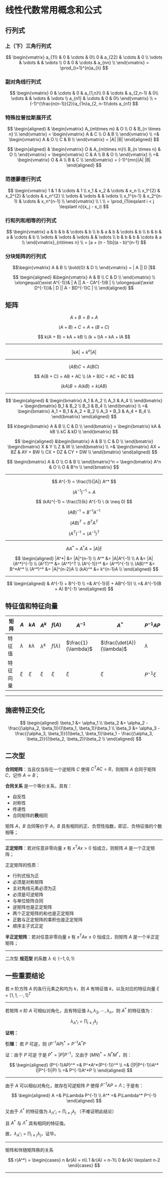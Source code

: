 # 线性代数常用概念和公式

[annotation]: <id> (c5fdb082-b23d-43ee-8fe5-45c3c52a78d8)
[annotation]: <status> (public)
[annotation]: <create_time> (2019-10-13 15:00:56)
[annotation]: <category> (数学理论)
[annotation]: <tags> (线性代数)
[annotation]: <comments> (false)
[annotation]: <url> (http://blog.ccyg.studio/article/c5fdb082-b23d-43ee-8fe5-45c3c52a78d8)

<input class='mathjax align' value='left' type='hidden'/>

## 行列式

### 上（下）三角行列式

$$
\begin{vmatrix}
a_{11} & 0 & \cdots & 0\\ 
 0 & a_{22} & \cdots & 0 \\ 
\vdots & \vdots &  & \vdots \\ 
0 & 0 & \cdots & a_{nn} \\ 
\end{vmatrix} = \prod_{i=1}^{n}a_{ii}
$$

### 副对角线行列式

$$
\begin{vmatrix}
0 & \cdots & 0 & a_{1,n}\\
0 & \cdots & a_{2,n-1} & 0\\
\vdots &  & \vdots & \vdots \\ 
a_{n1} & \cdots & 0 & 0\\
\end{vmatrix} \\
= (-1)^{\frac{n(n-1)}{2}}a_{1n}a_{2, n-1}\dots a_{n1}
$$

### 特殊拉普拉斯展开式

$$
\begin{aligned}
& \begin{vmatrix}
A_{m\times m} & O \\
O & B_{n \times n} \\
\end{vmatrix} = 
\begin{vmatrix}
A & C \\
O & B \\
\end{vmatrix} \\
=& \begin{vmatrix}
A & O \\
C & B \\
\end{vmatrix} = |A| |B|
\end{aligned}
$$

$$
\begin{aligned}
& \begin{vmatrix}
O & A_{m\times m}\\
B_{n \times n} & O \\
\end{vmatrix} = \begin{vmatrix}
C & A \\
B & O \\
\end{vmatrix} \\
=& \begin{vmatrix}
O & A \\
B & C \\
\end{vmatrix} = (-1)^{mn}|A| |B|
\end{aligned}
$$


### 范德蒙德行列式

$$
\begin{vmatrix}
1 & 1 & \cdots & 1 \\
x_1 & x_2 & \cdots & x_n \\
x_1^{2} & x_2^{2} & \cdots & x_n^{2} \\
\vdots & \vdots &  & \vdots \\
x_1^{n-1} & x_2^{n-1} & \cdots & x_n^{n-1} \\
\end{vmatrix}  \\
\ \\
= \prod_{1\leqslant i < j \leqslant n}(x_j - x_i)
$$

### 行和列和相等的行列式

$$
\begin{vmatrix}
a & b & b & \cdots & b \\
b & a & b & \cdots & b \\
b & b & a & \cdots & b \\
\vdots & \vdots & \vdots & & \vdots \\
b & b & b & \cdots & a \\
\end{vmatrix}_{n\times n} \\
=  [a + (n - 1)b](a - b)^{n-1}
$$

### 分块矩阵的行列式

$$\begin{vmatrix}
A & B \\
\bold{0} & D \\
\end{vmatrix} = | A || D |$$

$$
\begin{aligned}
&\begin{vmatrix}
A & B \\
C & D \\
\end{vmatrix} \\
\xlongequal{\exist A^{-1}}& | A || A - CA^{-1}B | \\
\xlongequal{\exist D^{-1}}& | D || A - BD^{-1}C | \\
\end{aligned}
$$

## 矩阵

$$
A + B = B + A
$$

$$
(A + B) + C = A + (B + C)
$$

$$
k(A + B) = kA + kB \\
(k + l)A = kA + lA
$$

---

$$
|kA| = k^n|A|
$$

---

$$
(AB)C = A(BC)
$$

$$
A(B + C) = AB + AC \\
(A + B)C = AC + BC
$$

$$
(kA)B = A(kB) = k(AB)
$$

----

$$
\begin{aligned}
& \begin{bmatrix}
A_1 & A_2 \\
A_3 & A_4 \\
\end{bmatrix} + \begin{bmatrix}
B_1 & B_2 \\
B_3 & B_4 \\
\end{bmatrix} \\
=& \begin{bmatrix}
A_1 + B_1 & A_2 + B_2 \\
A_3 + B_3 & A_4 + B_4 \\
\end{bmatrix}
\end{aligned}
$$

$$
k\begin{bmatrix}
A & B \\
C & D \\
\end{bmatrix} = \begin{bmatrix}
kA & kB \\
kC & kD \\
\end{bmatrix}
$$

$$
\begin{aligned}
&\begin{bmatrix}
A & B \\
C & D \\
\end{bmatrix} \begin{bmatrix}
X & Y \\
Z & W \\
\end{bmatrix} \\ =& \begin{bmatrix}
AX + BZ & AY + BW \\
CX + DZ & CY + DW \\
\end{bmatrix}
\end{aligned}
$$

$$
\begin{bmatrix}
A & O \\
O & B \\
\end{bmatrix}^n = \begin{bmatrix}
A^n & O \\
O & B^n \\
\end{bmatrix}
$$

---

$$
A^{-1} = \frac{1}{|A|} A^*
$$

$$
(A^{-1})^{-1} = A
$$

$$
(kA)^{-1} = \frac{1}{k} A^{-1} \ (k \neq 0)
$$

$$
(AB)^{-1} = B^{-1}A^{-1}
$$

$$
(AB)^{T} = B^{T}A^{T}
$$

$$
(A^T)^{-1} = (A^{-1})^T
$$

----

$$
AA^* = A^*A = |A|E
$$

$$
\begin{aligned}
|A^*| &= |A|^{n-1} \\
A^* &= |A|A^{-1} \\
A &= |A|(A^*)^{-1} \\
(A^T)^* &= (A^*)^T \\
(A^{-1})^* &= (A^*)^{-1} \\
(AB)^* &= B^*A^* \\
(A^*)^* &= |A|^{n-2}A \\
(kA)^* &= k^{n-1}A \\
\end{aligned}
$$  

---

$$
\begin{aligned}
& A^{-1}  + B^{-1} \\
=& A^{-1}(E + AB^{-1}) \\
=& A^{-1}(B + A) B^{-1}
\end{aligned}
$$

## 特征值和特征向量

| 矩阵     | $A$       | $kA$       | $A^k$       | $f(A)$       | $A^{-1}$            | $A^*$                     | $P^{-1}AP$ |
| -------- | --------- | ---------- | ----------- | ------------ | ------------------- | ------------------------- | ---------- |
| 特征值   | $\lambda$ | $k\lambda$ | $\lambda^k$ | $f(\lambda)$ | $\frac{1}{\lambda}$ | $\frac{\det(A)}{\lambda}$ | $\lambda$  |
| 特征向量 | $\xi$     | $\xi$      | $\xi$       | $\xi$        | $\xi$               | $\xi$                     | $P^{-1}\xi$      |

---

## 施密特正交化

$$
\begin{aligned}
\beta_1 &= \alpha_1 \\
\beta_2 &= \alpha_2 - \frac{(\alpha_2, \beta_1)}{(\beta_1, \beta_1)}\beta_1 \\
\beta_3 &= \alpha_3 - \frac{(\alpha_3, \beta_1)}{(\beta_1, \beta_1)}\beta_1 - \frac{(\alpha_3, \beta_2)}{(\beta_2, \beta_2)}\beta_2 \\
\end{aligned}
$$

## 二次型

**合同矩阵**：当且仅当存在一个逆矩阵 $C$ 使得 $C^TAC=B$，则矩阵 $A$ 合同于矩阵 $C$，记作 $A \simeq B$；

**合同关系** 是一个等价关系，具有：

- 自反性
- 对称性
- 传递性
- 合同矩阵的**秩**相同

矩阵 $A$，$B$ 合同等价于 $A$，$B$ 具有相同的正、负惯性指数，即正、负特征值的个数相等；

---

**正定矩阵**：若对任意非零向量 $x$ 有 $x^TAx > 0$ 恒成立，则矩阵 $A$ 是一个正定矩阵；

正定矩阵的性质：

- 行列式恒为正
- 必须是对称矩阵
- 主对角线元素必须为正
- 必须是可逆矩阵
- 与单位矩阵合同
- 逆矩阵也是正定矩阵
- 两个正定矩阵的和也是正定矩阵
- 正数与正定矩阵的乘积也是正定矩阵
- 顺序主子式正定

**半正定矩阵**：若对任意非零向量 $x$ 有 $x^TAx \geqslant 0$ 恒成立，则矩阵 $A$ 是一个半正定矩阵；

---

二次型 **规范型** 的系数 $\lambda \in \{-1, 0, 1\}$

## 一些重要结论

若 $n$ 阶方阵 $A$ 的各行元素之和均为 $k$，则 $A$ 有特征值 $k$，以及对应的特征向量 $\xi = [1, 1, \cdots, 1]^T$

---

若矩阵 $n$ 阶 $A$ 可相似对角化，且有特征值 $\lambda_1,\lambda_2,\cdots,\lambda_n$，则 $A^*$ 的特征值为：

$$
\lambda_{A^*i} = \prod_{i\neq j} \lambda_j
$$

**证明：**

**引理：** 若 $P$ 可逆，则 $(P^{-1}AP)^* = P^{-1}A^*P$

证：由于 $P$ 可逆 于是 $P^* = |P|P^{-1}$，又由于 $(MN)^* = N^*M^*$，则：

$$
\begin{aligned}
(P^{-1}AP)^* =& P^*A^*(P^{-1})^* \\
=& (|P|P^{-1})A^*(|P^{-1}|P) \\
=& P^{-1}A^*P \\
\end{aligned}
$$

---

由于 $A$ 可以相似对角化，故存在可逆矩阵 $P$ 使得 $P^{-1}AP = \Lambda$；于是有：

$$
\begin{aligned}
A =& P\Lambda P^{-1} \\
A^* =& P\Lambda^* P^{-1}
\end{aligned}
$$

又由于 $\Lambda^*$ 的特征值为 $\displaystyle \lambda_{\Lambda^*i} = \prod_{i\neq j} \lambda_j$ （不难证明此结论）

且 $A^*$ 与 $\Lambda^*$ 具有相同的特征值。

故，$\displaystyle \lambda_{A^*i} = \prod_{i\neq j} \lambda_j$，证毕。

---

矩阵和伴随矩阵秩的关系

$$
r(A^*) =
\begin{cases}
n &r(A) = n\\
1 &r(A) = n-1\\
0 &r(A) \leqslant n-2
\end{cases}
$$

---